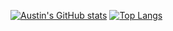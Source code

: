 [![Austin's GitHub stats](https://github-readme-stats.vercel.app/api?username=aokray)](https://github.com/aokray/github-readme-stats)
  [![Top Langs](https://github-readme-stats.vercel.app/api/top-langs/?username=aokray)](https://github.com/aokray/github-readme-stats)
